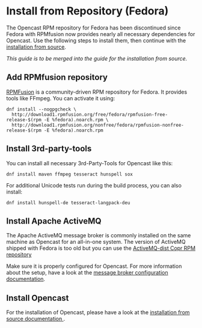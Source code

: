 Install from Repository (Fedora)
================================

The Opencast RPM repository for Fedora has been discontinued since Fedora with RPMfusion now provides nearly all
necessary dependencies for Opencast. Use the following steps to install them, then continue with the [installation from
source](source-linux.md).

*This guide is to be merged into the guide for the installation from source.*


Add RPMfusion repository
------------------------

[RPMFusion](https://rpmfusion.org/) is a community-driven RPM repository for Fedora. It provides tools like FFmpeg. You
can activate it using:

    dnf install --nogpgcheck \
      http://download1.rpmfusion.org/free/fedora/rpmfusion-free-release-$(rpm -E %fedora).noarch.rpm \
      http://download1.rpmfusion.org/nonfree/fedora/rpmfusion-nonfree-release-$(rpm -E %fedora).noarch.rpm


Install 3rd-party-tools
-----------------------

You can install all necessary 3rd-Party-Tools for Opencast like this:

    dnf install maven ffmpeg tesseract hunspell sox

For additional Unicode tests run during the build process, you can also install:

    dnf install hunspell-de tesseract-langpack-deu


Install Apache ActiveMQ
-----------------------

The Apache ActiveMQ message broker is commonly installed on the same machine as Opencast for an all-in-one system. The
version of ActiveMQ shipped with Fedora is too old but you can use the [ActiveMQ-dist Copr RPM repository
](https://copr.fedoraproject.org/coprs/lkiesow/apache-activemq-dist/)

Make sure it is properly configured for Opencast. For more information about the setup, have a look at the
[message broker configuration documentation](../configuration/message-broker.md).


Install Opencast
----------------

For the installation of Opencast, please have a look at the [installation from source documentation
](source-linux.md).
